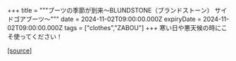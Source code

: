 +++
title = """ブーツの季節が到来～BLUNDSTONE（ブランドストーン） サイドゴアブーツ～"""
date = 2024-11-02T09:00:00.000Z
expiryDate = 2024-11-02T09:00:00.000Z
tags = ["clothes","ZABOU"]
+++
寒い日や悪天候の時にこそ使ってください！

[[source]](https://zabou.org/2024/11/02/311662/)
